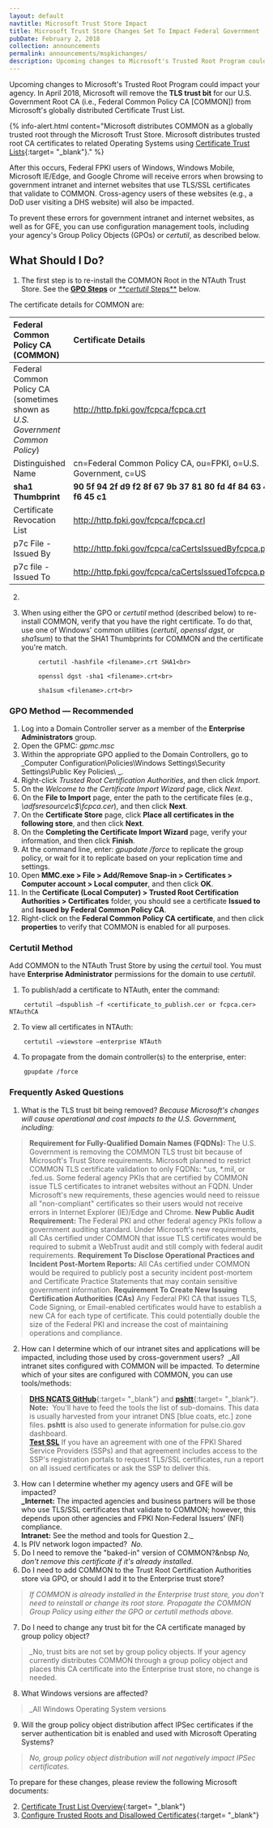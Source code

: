 ```yaml
---
layout: default
navtitle: Microsoft Trust Store Impact
title: Microsoft Trust Store Changes Set To Impact Federal Government
pubDate: February 2, 2018
collection: announcements
permalink: announcements/mspkichanges/
description: Upcoming changes to Microsoft's Trusted Root Program could impact your agency. The U.S. Government has elected to remove the Transport Layer Security (TLS) trust bit for our U.S. Government Root CA (i.e., COMMON) from the Microsoft trust store.  The first impact is anticipated to occur in April 2018&nbsp;&mdash;&nbsp;Windows users will receive errors when browsing to government intranet and internet websites that use TLS/SSL certificates issued by Federal PKI CAs. You can mitigate the impact for the government intranets and Government-Furnished Equipment (GFE) by using configuration management tools, including your agency's Group Policy Objects (GPOs).  
---
```


Upcoming changes to Microsoft's Trusted Root Program <!--Per Ken, MS calls this the "MS Trusted Root Program"-->could impact your agency. In April 2018, Microsoft will remove the **TLS trust bit** for our U.S. Government Root CA (i.e., Federal Common Policy CA [COMMON]) from Microsoft's globally distributed Certificate Trust List. 

{% info-alert.html content="Microsoft distributes COMMON as a globally trusted root through the Microsoft Trust Store. Microsoft distributes trusted root CA certificates to related Operating Systems using [Certificate Trust Lists](https://msdn.microsoft.com/en-us/library/windows/desktop/aa376545(v=vs.85).aspx){:target= "_blank"}." %} 

After this occurs, Federal FPKI users of Windows, Windows Mobile, Microsoft IE/Edge, and Google Chrome will receive errors when browsing to government intranet and internet websites that use TLS/SSL certificates that validate to COMMON. Cross-agency users of these websites (e.g., a DoD user visiting a DHS website) will also be impacted. 

To prevent these errors for government intranet and internet websites, as well as for GFE, you can use configuration management tools, including your agency's Group Policy Objects (GPOs) or _certutil_, as described below.

## What Should I Do?

1. The first step is to re-install the COMMON Root in the NTAuth Trust Store. See the [**GPO Steps**](#gpo-method-recommended) or [_**certutil_ Steps**](#certutil-method) below. 

The certificate details for COMMON are:  

| **Federal Common Policy CA (COMMON)**  | **Certificate Details**                             |
| :--------  | :-------------------------------     |
| Federal Common Policy CA<br>(sometimes shown as _U.S. Government Common Policy_) | http://http.fpki.gov/fcpca/fcpca.crt |
| Distinguished Name | cn=Federal Common Policy CA, ou=FPKI, o=U.S. Government, c=US |
| **sha1 Thumbprint** | **90 5f 94 2f d9 f2 8f 67 9b 37 81 80 fd 4f 84 63 47 f6 45 c1** |
| Certificate Revocation List | http://http.fpki.gov/fcpca/fcpca.crl |
| p7c File - Issued By | http://http.fpki.gov/fcpca/caCertsIssuedByfcpca.p7c |
| p7c file - Issued To | http://http.fpki.gov/fcpca/caCertsIssuedTofcpca.p7c |

2. 

3. When using either the GPO or _certutil_ method (described below) to re-install COMMON, verify that you have the right certificate. To do that, use one of Windows' common utilities (_certutil_, _openssl dgst_, or _sha1sum_) to that the SHA1 Thumbprints for COMMON and the certificate you're match. 

```
		certutil -hashfile <filename>.crt SHA1<br>
		
		openssl dgst -sha1 <filename>.crt<br>
		
		sha1sum <filename>.crt<br>
```

### GPO Method&nbsp;&mdash;&nbsp;Recommended
1. Log into a Domain Controller server as a member of the **Enterprise Administrators** group.<!--Plural "Administrators" is correct?-->
2. Open the GPMC: _gpmc.msc_
3. Within the appropriate GPO applied to the Domain Controllers, go to _Computer Configuration\Policies\Windows Settings\Security Settings\Public Key Policies\ _. <!--Unclear meaning of "appropriate GPO".-->
4. Right-click _Trusted Root Certification Authorities_, and then click _Import_.
5. On the _Welcome to the Certificate Import Wizard_ page, click _Next_.
6. On the **File to Import** page, enter the path to the certificate files (e.g., _\\adfsresource\c$\fcpca.cer_), and then click **Next**.
7. On the **Certificate Store** page, click **Place all certificates in the following store**, and then click **Next**.
8. On the **Completing the Certificate Import Wizard** page, verify your information, and then click **Finish**.
9. At the command line, enter: _gpupdate /force_ to replicate the group policy, or wait for it to replicate based on your replication time and settings.
10. Open **MMC.exe &gt; File &gt; Add/Remove Snap-in &gt; Certificates &gt; Computer account &gt; Local computer**, and then click **OK**.
11. In the **Certificate (Local Computer) &gt; Trusted Root Certification Authorities &gt; Certificates** folder, you should see a certificate **Issued to** and **Issued by Federal Common Policy CA**. 
12. Right-click on the **Federal Common Policy CA certificate**, and then click **properties** to verify that COMMON is enabled for all purposes.

### Certutil Method
Add COMMON to the NTAuth Trust Store by using the _certuil_ tool. You must have **Enterprise Administrator** permissions for the domain to use _certutil_.

1. To publish/add a certificate to NTAuth, enter the command:

```
  	certutil –dspublish –f <certificate_to_publish.cer or fcpca.cer> NTAuthCA
```

2. To view all certificates in NTAuth:

```
	certutil –viewstore –enterprise NTAuth
```

4. To propagate from the domain controller(s) to the enterprise, enter:

```
  	gpupdate /force
```

### Frequently Asked Questions
1. What is the TLS trust bit being removed? _Because Microsoft's changes will cause operational and cost impacts to the U.S. Government, including:_  
> **Requirement for Fully-Qualified Domain Names (FQDNs):** The U.S. Government is removing the COMMON TLS trust bit because of Microsoft's Trust Store requirements. Microsoft planned to restrict COMMON TLS certificate validation to only FQDNs: *.us, *.mil, or .fed.us. Some federal agency PKIs that are certified by COMMON issue TLS certificates to intranet websites without an FQDN. Under Microsoft's new requirements, these agencies would need to reissue all "non-compliant" certificates so their users would not receive errors in Internet Explorer (IE)/Edge and Chrome.
> **New Public Audit Requirement:** The Federal PKI and other federal agency PKIs follow a government auditing standard. Under Microsoft's new requirements, all CAs certified under COMMON that issue TLS certificates would be required to submit a WebTrust<!--Not always WebTrust, acc. to MS info.--> audit and still comply with federal audit requirements.
> **Requirement To Disclose Operational Practices and Incident Post-Mortem Reports:** All CAs certified under COMMON would be required to publicly post a security incident post-mortem and Certificate Practice Statements that may contain sensitive government information.
> **Requirement To Create New Issuing Certification Authorities (CAs)** Any Federal PKI CA that issues TLS, Code Signing, or Email-enabled certificates would have to establish a new CA for each type of certificate. This could potentially double the size of the Federal PKI and increase the cost of maintaining operations and compliance.
2. How can I determine which of our intranet sites and applications will be impacted, including those used by cross-government users?&nbsp;&nbsp;_All intranet sites configured with COMMON will be impacted. To determine which of your sites are configured with COMMON, you can use tools/methods:
> [**DHS NCATS GitHub**](https://github.com/dhs-ncats){:target= "_blank"} and [**pshtt**](https://github.com/dhs-ncats/pshtt){:target= "_blank"}.<br>**Note:**&nbsp;&nbsp;You'll have to feed the tools the list of sub-domains. This data is usually harvested from your intranet DNS [blue coats, etc.] zone files. **pshtt** is also used to generate information for pulse.cio.gov dashboard.<br> 
> [**Test SSL**](https://github.com/drwetter/testssl.sh)
> If you have an agreement with one of the FPKI Shared Service Providers (SSPs) and that agreement includes access to the SSP's registration portals to request TLS/SSL certificates, run a report on all issued certificates or ask the SSP to deliver this. 

3. How can I determine whether my agency users and GFE will be impacted?<br>**_Internet:** The impacted agencies and business partners will be those who use TLS/SSL certificates that validate to COMMON; however, this depends upon other agencies and FPKI Non-Federal Issuers' (NFI) compliance.<!--Kind of confusing. Does this answer the question?--><br>**Intranet:** See the method and tools for Question 2._
4. Is PIV network logon impacted?&nbsp;&nbsp;_No._
5. Do I need to remove the "baked-in" version of COMMON?&nbsp&nbsp;_No, don't remove this certificate if it's already installed._
6. Do I need to add COMMON to the Trust Root Certification Authorities store via GPO, or should I add it to the Enterprise trust store?
> _If COMMON is already installed in the Enterprise trust store, you don't need to reinstall or change its root store. Propagate the COMMON Group Policy using either the GPO or certutil methods above._
7. Do I need to change any trust bit for the CA certificate managed by group policy object?
> _No, trust bits are not set by group policy objects. If your agency currently distributes COMMON through a group policy object and places this CA certificate into the Enterprise trust store, no change is needed.
8. What Windows versions are affected?
> _All Windows Operating System versions 
9. Will the group policy object distribution affect IPSec certificates if the server authentication bit is enabled and used with Microsoft Operating Systems?
> _No, group policy object distribution will not negatively impact IPSec certificates._

To prepare for these changes, please review the following Microsoft documents:

2. [Certificate Trust List Overview](https://msdn.microsoft.com/en-us/library/windows/desktop/aa376545(v=vs.85).aspx){:target= "_blank"}
2. [Configure Trusted Roots and Disallowed Certificates](https://technet.microsoft.com/en-us/library/dn265983.aspx){:target= "_blank"}


